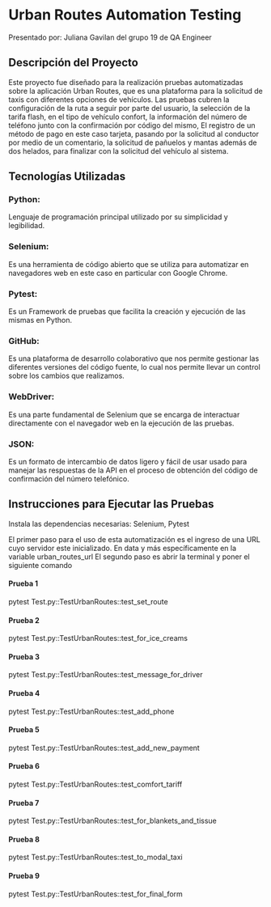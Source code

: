 # Urban Routes Automation Testing

Presentado por: Juliana Gavilan del grupo 19 de QA Engineer

## Descripción del Proyecto

Este proyecto fue diseñado para la realización pruebas automatizadas
sobre la aplicación Urban Routes, 
que es una plataforma para la solicitud de taxis con diferentes opciones de vehículos. 
Las pruebas cubren la configuración de la ruta a seguir por parte del 
usuario, la selección de la tarifa flash, en el tipo de vehículo confort,
la información del número de teléfono junto con la confirmación por código del mismo, 
El registro de un método de pago en este caso tarjeta, pasando por la solicitud al conductor por medio de un comentario,
la solicitud de pañuelos y mantas además de dos helados, para finalizar con la solicitud del vehículo al sistema.

## Tecnologías Utilizadas

### Python: 
Lenguaje de programación principal utilizado por su simplicidad y legibilidad.

### Selenium: 
Es una herramienta de código abierto que se utiliza para automatizar en navegadores web en este caso en particular con Google Chrome. 


### Pytest: 
Es un Framework de pruebas que facilita la creación y ejecución de las mismas en Python.

### GitHub: 
Es una plataforma de desarrollo colaborativo que nos permite gestionar las diferentes versiones del código fuente, lo cual nos permite llevar un control sobre los cambios que realizamos.

### WebDriver: 
Es una parte fundamental de Selenium que se encarga de interactuar directamente con el navegador web en la ejecución de las pruebas.

### JSON: 
Es un formato de intercambio de datos ligero y fácil de usar usado para manejar las respuestas de la API en el proceso de obtención del código de confirmación del número telefónico.

## Instrucciones para Ejecutar las Pruebas

Instala las dependencias necesarias: Selenium, Pytest 



El primer paso para el uso de esta automatización es el ingreso de una URL cuyo servidor este inicializado. En data y más específicamente en la variable urban_routes_url
El segundo paso es abrir la terminal y poner el siguiente comando 

#### Prueba 1  

pytest Test.py::TestUrbanRoutes::test_set_route 

#### Prueba 2  

pytest Test.py::TestUrbanRoutes::test_for_ice_creams

#### Prueba 3  

pytest Test.py::TestUrbanRoutes::test_message_for_driver

#### Prueba 4  

pytest Test.py::TestUrbanRoutes::test_add_phone

#### Prueba 5  

pytest Test.py::TestUrbanRoutes::test_add_new_payment

#### Prueba 6  

pytest Test.py::TestUrbanRoutes::test_comfort_tariff

#### Prueba 7  

pytest Test.py::TestUrbanRoutes::test_for_blankets_and_tissue

#### Prueba 8  

pytest Test.py::TestUrbanRoutes::test_to_modal_taxi

#### Prueba 9  

pytest Test.py::TestUrbanRoutes::test_for_final_form